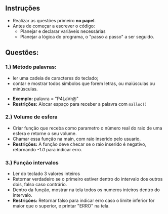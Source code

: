## Instruções
+ Realizar as questões primeiro **no papel**. 
+ Antes de começar a escrever o código:
	+ Planejar e declarar variáveis necessárias
	+ Planejar a lógica do programa, o "passo a passo" a ser seguido.
## Questões:
###  1.) Método palavras:
- ler uma cadeia de caracteres do teclado;
- contar e mostrar todos símbolos que forem letras, ou maiúsculas ou minúsculas.
+ **Exemplo:** palavra = "P4LaVr@"
+ **Restrições:** Alocar espaço para receber a palavra com ``malloc()``
### 2.) Volume de esfera
+ Criar função que receba como parametro o número real do raio de uma esfera e retorne o seu volume.
+ Chamar essa função na main, com raio inserido pelo usuario.
+ **Restrições:** A função deve checar se o raio inserido é negativo, retornando *-1.0* para indicar erro.
### 3.) Função intervalos
+ Ler do teclado 3 valores inteiros
+ Retornar verdadeiro se o primeiro estiver dentro do intervalo dos outros dois, falso caso contrário.
+ Dentro da função, mostrar na tela todos os numeros inteiros dentro do intervalo.
+ **Restrições:** Retornar falso para indicar erro caso o limite inferior for maior que o superior, e printar "ERRO" na tela.